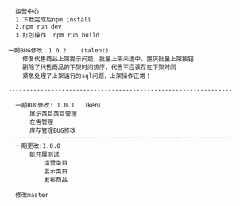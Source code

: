           运营中心
          1.下载完成后npm install
          2.npm run dev
          3.打包操作  npm run build
        
        一期BUG修改：1.0.2    (talent)
            修复代售商品上架提示问题，批量上架未选中，置灰批量上架按钮
            删除了代售商品的下架时间排序，代售不应该存在下架时间
            紧急处理了上架运行的sql问题，上架操作正常！

        ---------------------------------------------------------------

          一期BUG修改: 1.0.1  （ken）
              展示类目类目管理
              在售管理
              库存管理BUG修改
        ---------------------------------------------------------------
          一期更改:1.0.0   
              能开展测试 
                  运营类目 
                  展示类目 
                  发布商品

          修改master
